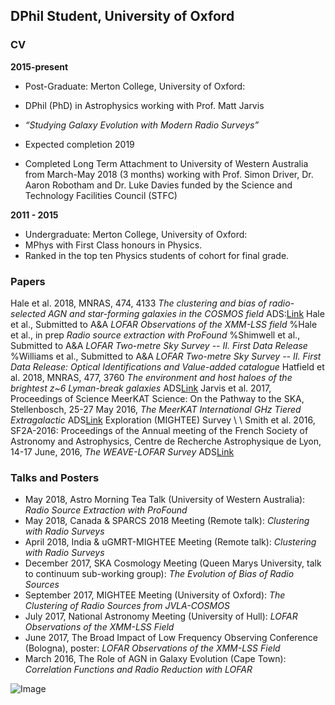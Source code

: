 ## DPhil Student, University of Oxford 

### CV
**2015-present**  
- Post-Graduate: Merton College, University of Oxford:
- DPhil (PhD) in Astrophysics working with Prof. Matt Jarvis 
- _“Studying Galaxy Evolution with Modern Radio Surveys”_
- Expected completion 2019

- Completed Long Term Attachment to University of Western Australia from March-May 2018 (3 months) 
working with Prof. Simon Driver, Dr. Aaron Robotham and Dr. Luke Davies funded by the Science and Technology 
Facilities Council (STFC)

**2011 - 2015**
- Undergraduate: Merton College, University of Oxford:
- MPhys with First Class honours in Physics.
- Ranked in the top ten Physics students of cohort for final grade.

### Papers 
Hale et al. 2018, MNRAS, 474, 4133 _The clustering and bias of radio-selected AGN and star-forming galaxies in the COSMOS field_ ADS:[Link](http://adsabs.harvard.edu/abs/2018MNRAS.474.4133H)
Hale et al., Submitted to A&A _LOFAR Observations of the XMM-LSS field_
%Hale et al., in prep _Radio source extraction with ProFound_
%Shimwell et al., Submitted to A&A _LOFAR Two-metre Sky Survey -- II. First Data Release_
%Williams et al., Submitted to A&A _LOFAR Two-metre Sky Survey -- II. First Data Release: Optical Identifications and Value-added catalogue_
Hatfield et al. 2018, MNRAS, 477, 3760 _The environment and host haloes of the brightest z~6 Lyman-break galaxies_ ADS[Link](http://adsabs.harvard.edu/abs/2018MNRAS.477.3760H)
Jarvis et al. 2017, Proceedings of Science MeerKAT Science: On the Pathway to the SKA, Stellenbosch, 25-27 May 2016, _The MeerKAT International GHz Tiered Extragalactic_ ADS[Link](http://adsabs.harvard.edu/abs/2016mks..confE...6J)
Exploration (MIGHTEE) Survey \\ \\
Smith et al. 2016, SF2A-2016: Proceedings of the Annual meeting of the French Society of Astronomy and Astrophysics, Centre de Recherche Astrophysique de Lyon, 14-17 June, 2016, _The WEAVE-LOFAR Survey_ ADS[Link](http://adsabs.harvard.edu/abs/2016sf2a.conf..271S)


### Talks and Posters

- May 2018, Astro Morning Tea Talk (University of Western Australia): _Radio Source Extraction with ProFound_
- May 2018, Canada & SPARCS 2018 Meeting (Remote talk): _Clustering with Radio Surveys_
- April 2018, India & uGMRT-MIGHTEE Meeting (Remote talk): _Clustering with Radio Surveys_
- December 2017, SKA Cosmology Meeting (Queen Marys University, talk to continuum sub-working group): _The Evolution of Bias of Radio Sources_
- September 2017, MIGHTEE Meeting (University of Oxford): _The Clustering of Radio Sources from JVLA-COSMOS_
- July 2017, National Astronomy Meeting (University of Hull): _LOFAR Observations of the XMM-LSS Field_
- June 2017, The Broad Impact of Low Frequency Observing Conference (Bologna), poster: _LOFAR Observations of the XMM-LSS Field_
- March 2016, The Role of AGN in Galaxy Evolution (Cape Town): _Correlation Functions and Radio Reduction with LOFAR_

![Image](Stars.jpg)
